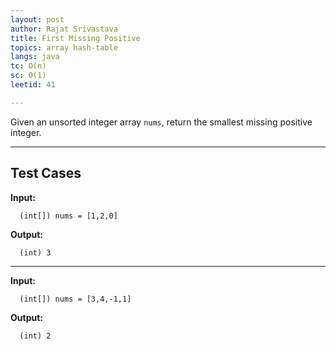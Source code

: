 ```yaml
---
layout: post
author: Rajat Srivastava
title: First Missing Positive
topics: array hash-table
langs: java
tc: O(n)
sc: O(1)
leetid: 41

---
```


Given an unsorted integer array `nums`, return the smallest missing positive integer.

---
## Test Cases

**Input:**

      (int[]) nums = [1,2,0]

**Output:**

      (int) 3

---

**Input:**

      (int[]) nums = [3,4,-1,1]

**Output:**

      (int) 2